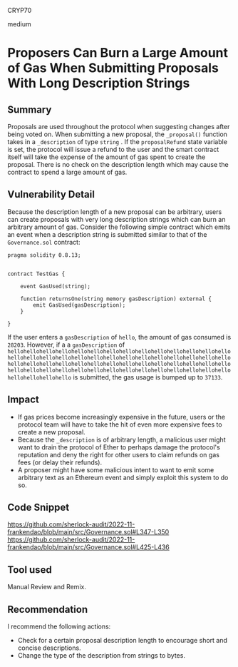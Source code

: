 CRYP70

medium

# Proposers Can Burn a Large Amount of Gas When Submitting Proposals With Long Description Strings

## Summary
Proposals are used throughout the protocol when suggesting changes after being voted on. When submitting a new proposal, the `_proposal()` function takes in a `_description` of type `string` .  If the `proposalRefund` state variable is set, the protocol will issue a refund to the user and the smart contract itself will take the expense of the amount of gas spent to create the proposal. There is no check on the description length which may cause the contract to spend a large amount of gas. 

## Vulnerability Detail
Because the description length of a new proposal can be arbitrary, users can create proposals with very long description strings which can burn an arbitrary amount of gas. Consider the following simple contract which emits an event when a description string is submitted similar to that of the `Governance.sol` contract:

```solidity
pragma solidity 0.8.13;


contract TestGas {

    event GasUsed(string);

    function returnsOne(string memory gasDescription) external {
        emit GasUsed(gasDescription);
    }

}
```

If the user enters a `gasDescription` of `hello`, the amount of gas consumed is `28203`. However, if a a `gasDescription` of `hellohellohellohellohellohellohellohellohellohellohellohellohellohellohellohellohellohellohellohellohellohellohellohellohellohellohellohellohellohellohellohellohellohellohellohellohellohellohellohellohellohellohellohellohellohellohellohellohellohellohellohellohellohellohellohellohellohellohellohello` is submitted, the gas usage is bumped up to `37133`. 


## Impact
- If gas prices become increasingly expensive in the future, users or the protocol team will have to take the hit of even more expensive fees to create a new proposal. 
- Because the `_description` is of arbitrary length, a malicious user might want to drain the protocol of Ether to perhaps damage the protocol's reputation and deny the right for other users to claim refunds on gas fees (or delay their refunds). 
- A proposer might have some malicious intent to want to emit some arbitrary text as an Ethereum event and simply exploit this system to do so.

## Code Snippet
https://github.com/sherlock-audit/2022-11-frankendao/blob/main/src/Governance.sol#L347-L350
https://github.com/sherlock-audit/2022-11-frankendao/blob/main/src/Governance.sol#L425-L436


## Tool used
Manual Review and Remix. 

## Recommendation
I recommend the following actions:
- Check for a certain proposal description length to encourage short and concise descriptions.
- Change the type of the description from strings to bytes. 
